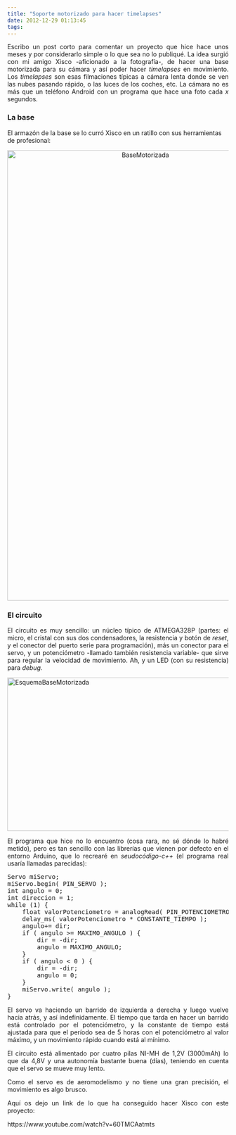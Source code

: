 ```yaml
---
title: "Soporte motorizado para hacer timelapses"
date: 2012-12-29 01:13:45
tags: 
---
```

<p style="text-align: justify;">Escribo un post corto para comentar un proyecto que hice hace unos meses y por considerarlo simple o lo que sea no lo publiqué. La idea surgió con mi amigo Xisco -aficionado a la fotografía-, de hacer una base motorizada para su cámara y así poder hacer <em>timelapses</em> en movimiento. Los <em>timelapses</em> son esas filmaciones típicas a cámara lenta donde se ven las nubes pasando rápido, o las luces de los coches, etc. La cámara no es más que un teléfono Android con un programa que hace una foto cada <em>x</em> segundos.</p>

<h3 style="text-align: justify;">La base</h3>
El armazón de la base se lo curró Xisco en un ratillo con sus herramientas de profesional:
<p style="text-align: center;"><a href="http://yombo.org/wp-content/uploads/2012/12/BaseMotorizada.jpg"><img class="aligncenter size-large wp-image-177" alt="BaseMotorizada" src="http://yombo.org/wp-content/uploads/2012/12/BaseMotorizada-613x1024.jpg" width="613" height="1024" /></a></p>

<h3 style="text-align: justify;">El circuito</h3>
<p style="text-align: justify;">El circuito es muy sencillo: un núcleo típico de ATMEGA328P (partes: el micro, el cristal con sus dos condensadores, la resistencia y botón de <em>reset</em>, y el conector del puerto serie para programación), más un conector para el servo, y un potenciómetro -llamado también resistencia variable- que sirve para regular la velocidad de movimiento. Ah, y un LED (con su resistencia) para <em>debug.</em></p>
<p style="text-align: justify;"><a href="http://yombo.org/wp-content/uploads/2012/12/EsquemaBaseMotorizada.png"><img class="aligncenter size-large wp-image-173" alt="EsquemaBaseMotorizada" src="http://yombo.org/wp-content/uploads/2012/12/EsquemaBaseMotorizada-1024x572.png" width="625" height="349" /></a></p>
<p style="text-align: justify;">El programa que hice no lo encuentro (cosa rara, no sé dónde lo habré metido), pero es tan sencillo con las librerías que vienen por defecto en el entorno Arduino, que lo recrearé en <em>seudocódigo-c++</em> (el programa real usaría llamadas parecidas):</p>

<pre>Servo miServo;
miServo.begin( PIN_SERVO );
int angulo = 0;
int direccion = 1;
while (1) {
    float valorPotenciometro = analogRead( PIN_POTENCIOMETRO );
    delay_ms( valorPotenciometro * CONSTANTE_TIEMPO );
    angulo+= dir;
    if ( angulo &gt;= MAXIMO_ANGULO ) {
        dir = -dir;
        angulo = MAXIMO_ANGULO;
    }
    if ( angulo &lt; 0 ) {
        dir = -dir;
        angulo = 0;
    }
    miServo.write( angulo );
}</pre>
<p style="text-align: justify;">El servo va haciendo un barrido de izquierda a derecha y luego vuelve hacia atrás, y así indefinidamente. El tiempo que tarda en hacer un barrido está controlado por el potenciómetro, y la constante de tiempo está ajustada para que el período sea de 5 horas con el potenciómetro al valor máximo, y un movimiento rápido cuando está al mínimo.</p>
<p style="text-align: justify;">El circuito está alimentado por cuatro pilas NI-MH de 1,2V (3000mAh) lo que da 4,8V y una autonomía bastante buena (días), teniendo en cuenta que el servo se mueve muy lento.</p>
<p style="text-align: justify;">Como el servo es de aeromodelismo y no tiene una gran precisión, el movimiento es algo brusco.</p>
<p style="text-align: justify;">Aquí os dejo un link de lo que ha conseguido hacer Xisco con este proyecto:</p>
https://www.youtube.com/watch?v=60TMCAatmts